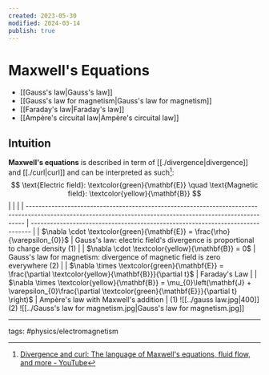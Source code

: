 ```yaml
---
created: 2023-05-30
modified: 2024-03-14
publish: true
---
```


# Maxwell's Equations

- [[Gauss's law|Gauss's law]]
- [[Gauss's law for magnetism|Gauss's law for magnetism]]
- [[Faraday's law|Faraday's law]]
- [[Ampère's circuital law|Ampère's circuital law]]

## Intuition

**Maxwell's equations** is described in term of [[./divergence|divergence]] and [[./curl|curl]] and can be interpreted as such[^1]:
$$
\text{Electric field}: \textcolor{green}{\mathbf{E}}
\quad
\text{Magnetic field}: \textcolor{yellow}{\mathbf{B}}
$$
|                                                                                                                                                             |                                                                                |
| ----------------------------------------------------------------------------------------------------------------------------------------------------------- | ------------------------------------------------------------------------------ |
| $\nabla \cdot \textcolor{green}{\mathbf{E}} = \frac{\rho}{\varepsilon_{0}}$                                                                                 | Gauss's law: electric field's divergence is proportional to charge density (1) |
| $\nabla \cdot \textcolor{yellow}{\mathbf{B}} = 0$                                                                                                           | Gauss's law for magnetism: divergence of magnetic field is zero everywhere (2) |
| $\nabla \times \textcolor{green}{\mathbf{E}} = \frac{\partial \textcolor{yellow}{\mathbf{B}}}{\partial t}$                                                  | Faraday's Law                                                                  | 
| $\nabla \times \textcolor{yellow}{\mathbf{B}} = \mu_{0}\left(\mathbf{J} + \varepsilon_{0}\frac{\partial \textcolor{green}{\mathbf{E}}}{\partial t} \right)$ |      Ampère's law with Maxwell's addition                                                                          |
(1)
![[../gauss law.jpg|400]]
(2)
![[../Gauss's law for magnetism.jpg|Gauss's law for magnetism.jpg]]

---
tags: #physics/electromagnetism

[^1]: [Divergence and curl: The language of Maxwell's equations, fluid flow, and more - YouTube](https://www.youtube.com/watch?v=rB83DpBJQsE)